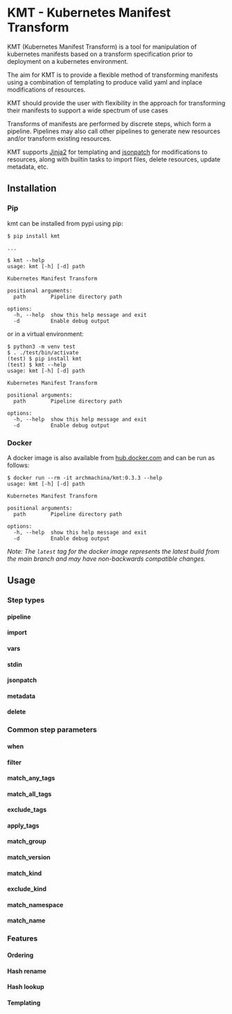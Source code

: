 # KMT - Kubernetes Manifest Transform

KMT (Kubernetes Manifest Transform) is a tool for manipulation of kubernetes manifests based on a transform specification prior to deployment on a kubernetes environment.

The aim for KMT is to provide a flexible method of transforming manifests using a combination of templating to produce valid yaml and inplace modifications of resources.

KMT should provide the user with flexibility in the approach for transforming their manifests to support a wide spectrum of use cases

Transforms of manifests are performed by discrete steps, which form a pipeline. Pipelines may also call other pipelines to generate new resources and/or transform existing resources.

KMT supports [Jinja2](https://jinja.palletsprojects.com/en/3.1.x/) for templating and [jsonpatch](https://pypi.org/project/jsonpatch/) for modifications to resources, along with builtin tasks to import files, delete resources, update metadata, etc.

## Installation

### Pip

kmt can be installed from pypi using pip:
```
$ pip install kmt

...

$ kmt --help
usage: kmt [-h] [-d] path

Kubernetes Manifest Transform

positional arguments:
  path        Pipeline directory path

options:
  -h, --help  show this help message and exit
  -d          Enable debug output
```

or in a virtual environment:
```
$ python3 -m venv test
$ . ./test/bin/activate
(test) $ pip install kmt
(test) $ kmt --help
usage: kmt [-h] [-d] path

Kubernetes Manifest Transform

positional arguments:
  path        Pipeline directory path

options:
  -h, --help  show this help message and exit
  -d          Enable debug output
```

### Docker

A docker image is also available from [hub.docker.com](https://hub.docker.com/r/archmachina/kmt) and can be run as follows:
```
$ docker run --rm -it archmachina/kmt:0.3.3 --help
usage: kmt [-h] [-d] path

Kubernetes Manifest Transform

positional arguments:
  path        Pipeline directory path

options:
  -h, --help  show this help message and exit
  -d          Enable debug output
```

*Note: The `latest` tag for the docker image represents the latest build from the main branch and may have non-backwards compatible changes.*

## Usage

### Step types

#### pipeline

#### import

#### vars

#### stdin

#### jsonpatch

#### metadata

#### delete

### Common step parameters

#### when

#### filter

#### match_any_tags

#### match_all_tags

#### exclude_tags

#### apply_tags

#### match_group

#### match_version

#### match_kind

#### exclude_kind

#### match_namespace

#### match_name

### Features

#### Ordering

#### Hash rename

#### Hash lookup

#### Templating

